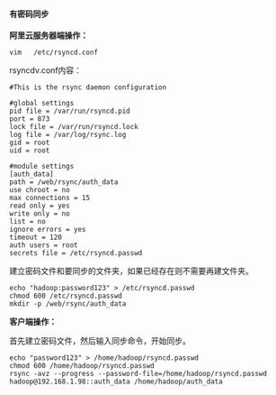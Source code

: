 #### **有密码同步**

**阿里云服务器端操作：**

```
vim   /etc/rsyncd.conf
```

rsyncdv.conf内容：

```
#This is the rsync daemon configuration 
 
#global settings 
pid file = /var/run/rsyncd.pid
port = 873
lock file = /var/run/rsyncd.lock
log file = /var/log/rsync.log
gid = root
uid = root
 
#module settings 
[auth_data]
path = /web/rsync/auth_data
use chroot = no
max connections = 15
read only = yes
write only = no
list = no
ignore errors = yes
timeout = 120
auth users = root
secrets file = /etc/rsyncd.passwd
```

建立密码文件和要同步的文件夹，如果已经存在则不需要再建文件夹。

```
echo "hadoop:password123" > /etc/rsyncd.passwd
chmod 600 /etc/rsyncd.passwd
mkdir -p /web/rsync/auth_data
```

**客户端操作：**

首先建立密码文件，然后输入同步命令，开始同步。

```
echo "password123" > /home/hadoop/rsyncd.passwd
chmod 600 /home/hadoop/rsyncd.passwd
rsync -avz --progress --password-file=/home/hadoop/rsyncd.passwd hadoop@192.168.1.98::auth_data /home/hadoop/auth_data

```



